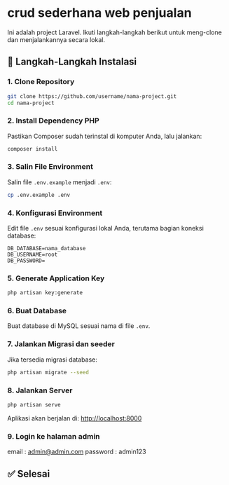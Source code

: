 # crud sederhana web penjualan

Ini adalah project Laravel. Ikuti langkah-langkah berikut untuk meng-clone dan menjalankannya secara lokal.

## 🚀 Langkah-Langkah Instalasi

### 1. Clone Repository

```bash
git clone https://github.com/username/nama-project.git
cd nama-project
```

### 2. Install Dependency PHP

Pastikan Composer sudah terinstal di komputer Anda, lalu jalankan:

```bash
composer install
```

### 3. Salin File Environment

Salin file `.env.example` menjadi `.env`:

```bash
cp .env.example .env
```

### 4. Konfigurasi Environment

Edit file `.env` sesuai konfigurasi lokal Anda, terutama bagian koneksi database:

```env
DB_DATABASE=nama_database
DB_USERNAME=root
DB_PASSWORD=
```

### 5. Generate Application Key

```bash
php artisan key:generate
```

### 6. Buat Database

Buat database di MySQL sesuai nama di file `.env`.

### 7. Jalankan Migrasi dan seeder 

Jika tersedia migrasi database:

```bash
php artisan migrate --seed
```

### 8. Jalankan Server

```bash
php artisan serve
```

Aplikasi akan berjalan di: [http://localhost:8000](http://localhost:8000)

### 9. Login ke halaman admin

email : admin@admin.com
password : admin123

## ✅ Selesai


